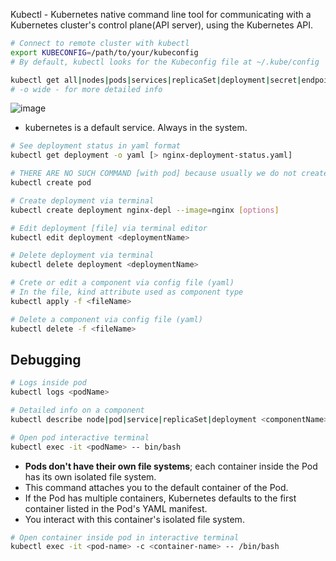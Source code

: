 Kubectl - Kubernetes native command line tool for communicating with a Kubernetes cluster's control plane(API server), using the Kubernetes API.

```bash
# Connect to remote cluster with kubectl
export KUBECONFIG=/path/to/your/kubeconfig
# By default, kubectl looks for the Kubeconfig file at ~/.kube/config
```

```bash
kubectl get all|nodes|pods|services|replicaSet|deployment|secret|endpoints [-o wide]
# -o wide - for more detailed info
```
![image](https://github.com/user-attachments/assets/6c3d26d8-2152-4023-83bc-f3aa179de3e2)
- kubernetes is a default service. Always in the system.
```bash
# See deployment status in yaml format
kubectl get deployment -o yaml [> nginx-deployment-status.yaml]
```
```bash
# THERE ARE NO SUCH COMMAND [with pod] because usually we do not create pods directly
kubectl create pod
```
```bash
# Create deployment via terminal
kubectl create deployment nginx-depl --image=nginx [options]
```
```bash
# Edit deployment [file] via terminal editor
kubectl edit deployment <deploymentName>
```
```bash
# Delete deployment via terminal
kubectl delete deployment <deploymentName>
```
```bash
# Crete or edit a component via config file (yaml)
# In the file, kind attribute used as component type
kubectl apply -f <fileName>
```
```bash
# Delete a component via config file (yaml)
kubectl delete -f <fileName>
```
## Debugging
```bash
# Logs inside pod
kubectl logs <podName>
```
```bash
# Detailed info on a component
kubectl describe node|pod|service|replicaSet|deployment <componentName>
```
```bash
# Open pod interactive terminal
kubectl exec -it <podName> -- bin/bash
```
- **Pods don't have their own file systems**; each container inside the Pod has its own isolated file system.
- This command attaches you to the default container of the Pod.
- If the Pod has multiple containers, Kubernetes defaults to the first container listed in the Pod's YAML manifest.
- You interact with this container's isolated file system.

```bash
# Open container inside pod in interactive terminal
kubectl exec -it <pod-name> -c <container-name> -- /bin/bash
```
